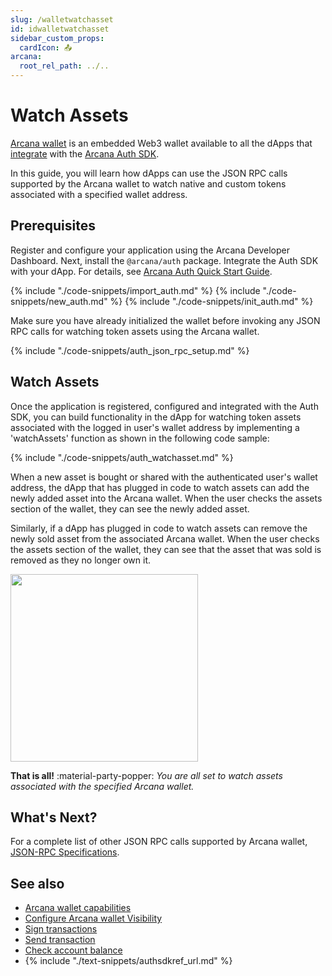 ```yaml
---
slug: /walletwatchasset
id: idwalletwatchasset
sidebar_custom_props:
  cardIcon: 📤
arcana:
  root_rel_path: ../..
---
```


# Watch Assets

[Arcana wallet]({{page.meta.arcana.root_rel_path}}/concepts/anwallet/index.md) is an embedded Web3 wallet available to all the dApps that [integrate]({{page.meta.arcana.root_rel_path}}/howto/integrate_auth/index.md) with the [Arcana Auth SDK]({{page.meta.arcana.root_rel_path}}/concepts/authsdk.md).

In this guide, you will learn how dApps can use the JSON RPC calls supported by the Arcana wallet to watch native and custom tokens associated with a specified wallet address.

## Prerequisites

Register and configure your application using the Arcana Developer Dashboard. Next, install the `@arcana/auth` package. Integrate the Auth SDK with your dApp. For details, see [Arcana Auth Quick Start Guide]({{page.meta.arcana.root_rel_path}}/walletsdk/wallet_qs.md).

{% include "./code-snippets/import_auth.md" %}
{% include "./code-snippets/new_auth.md" %}
{% include "./code-snippets/init_auth.md" %}

Make sure you have already initialized the wallet before invoking any JSON RPC calls for watching token assets using the Arcana wallet.

{% include "./code-snippets/auth_json_rpc_setup.md" %}

## Watch Assets

Once the application is registered, configured and integrated with the Auth SDK, you can build functionality in the dApp for watching token assets associated with the logged in user's wallet address by implementing a 'watchAssets' function as shown in the following code sample:

{% include "./code-snippets/auth_watchasset.md" %}

When a new asset is bought or shared with the authenticated user's wallet address, the dApp that has plugged in code to watch assets can add the newly added asset into the Arcana wallet. When the user checks the assets section of the wallet, they can see the newly added asset.  

Similarly, if a dApp has plugged in code to watch assets can remove the newly sold asset from the associated Arcana wallet. When the user checks the assets section of the wallet, they can see that the asset that was sold is removed as they no longer own it.

<img src="/img/an_wallet_send_inputs.png" width="300"/>

**That is all!**  :material-party-popper:
*You are all set to watch assets associated with the specified Arcana wallet.*

## What's Next?

For a complete list of other JSON RPC calls supported by Arcana wallet, [JSON-RPC Specifications](https://ethereum.github.io/execution-apis/api-documentation/).

## See also

* [Arcana wallet capabilities]({{page.meta.arcana.root_rel_path}}/concepts/anwallet/index.md)
* [Configure Arcana wallet Visibility]({{page.meta.arcana.root_rel_path}}/howto/arcana_wallet/config_wallet_modes.md)
* [Sign transactions]({{page.meta.arcana.root_rel_path}}/howto/arcana_wallet/wallet_sign.md)
* [Send transaction]({{page.meta.arcana.root_rel_path}}/howto/arcana_wallet/wallet_send.md)
* [Check account balance]({{page.meta.arcana.root_rel_path}}/howto/arcana_wallet/wallet_balance.md)
* {% include "./text-snippets/authsdkref_url.md" %}
